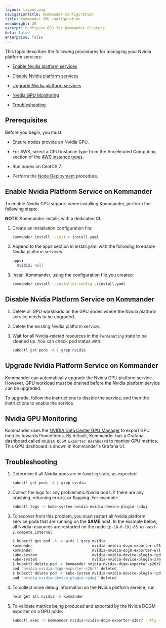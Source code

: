 ```yaml
---
layout: layout.pug
navigationTitle: Kommander configuration
title: Kommander GPU configuration
menuWeight: 20
excerpt: Configure GPU for Kommander clusters
beta: false
enterprise: false
---
```


<!-- markdownlint-disable MD004 MD007 MD025 MD030 -->

This topic describes the following procedures for managing your Nvidia platform services:

- [Enable Nvidia platform services](#enable-nvidia-platform-service-on-kommander)

- [Disable Nvidia platform services](#disable-nvidia-platform-service-on-kommander)

- [Upgrade Nvidia platform services](#upgrade-nvidia-platform-service-on-kommander)

- [Nvidia GPU Monitoring](#nvidia-gpu-monitoring)

- [Troubleshooting](#troubleshooting)

## Prerequisites

Before you begin, you must:

- Ensure nodes provide an Nvidia GPU. <!-- with Fermi architecture version 2.1 or greater. FIXME: `nvidia-smi` command below shows Tesla K80, which suggests that this is not true -->

- For AWS, select a GPU instance type from the Accelerated Computing section of the [AWS instance types][aws_instance_types].

- Run nodes on CentOS 7.

- Perform the [Node Deployment](../node-deployment) procedure.

## Enable Nvidia Platform Service on Kommander

To enable Nvidia GPU support when installing Kommander, perform the following steps:

<p class="message--note"><strong>NOTE: </strong>Kommander installs with a dedicated CLI.</p>

1. Create an installation configuration file:

    ```bash
    kommander install --init > install.yaml
    ```

1. Append to the apps section in install.yaml with the following to enable Nvidia platform services.

    ```yaml
    apps:
      nvidia: null
    ```

1. Install Kommander, using the configuration file you created:

    ```bash
    kommander install --installer-config ./install.yaml
    ```



## Disable Nvidia Platform Service on Kommander

1. Delete all GPU workloads on the GPU nodes where the Nvidia platform service needs to be upgraded.

1. Delete the existing Nvidia platform service.

1. Wait for all Nvidia-related resources in the `Terminating` state to be cleaned up. You can check pod status with:

   ```bash
   kubectl get pods -A | grep nvidia
   ```

## Upgrade Nvidia Platform Service on Kommander

Kommander can automatically upgrade the Nvidia GPU platform service. However, GPU workload must be drained before the Nvidia platform service can be upgraded.

To upgrade, follow the instructions to disable the service, and then the instructions to enable the service.

## Nvidia GPU Monitoring

Kommander uses the [NVIDIA Data Center GPU Manager][nvidia_dcgm] to export GPU metrics towards Prometheus. By default, Kommander has a Grafana dashboard called `NVIDIA DCGM Exporter Dashboard` to monitor GPU metrics. This GPU dashboard is shown in Kommander's Grafana UI.

## Troubleshooting

1. Determine if all Nvidia pods are in `Running` state, as expected:

   ```bash
   kubectl get pods -A | grep nvidia
   ```

1. Collect the logs for any problematic Nvidia pods, if there are any crashing, returning errors, or flapping. For example:

   ```bash
   kubectl logs -n kube-system nvidia-nvidia-device-plugin-rpdwj
   ```

1. To recover from this problem, you must restart all Nvidia platform service pods that are running on the **SAME** host. In the example below, all Nvidia resources are restarted on the node `ip-10-0-101-65.us-west-2.compute.internal`:

   ```bash
   $ kubectl get pod -A -o wide | grep nvidia
   kommander                           nvidia-nvidia-dcgm-exporter-s26r7                                    1/1     Running     0          51m     192.168.167.174   ip-10-0-101-65.us-west-2.compute.internal    <none>           <none>
   kommander                           nvidia-nvidia-dcgm-exporter-w7lf4                                    1/1     Running     0          51m     192.168.111.173   ip-10-0-75-212.us-west-2.compute.internal    <none>           <none>
   kube-system                         nvidia-nvidia-device-plugin-rpdwj                                    1/1     Running     0          51m     192.168.167.175   ip-10-0-101-65.us-west-2.compute.internal    <none>           <none>
   kube-system                         nvidia-nvidia-device-plugin-z7m2s                                    1/1     Running     0          51m     192.168.111.172   ip-10-0-75-212.us-west-2.compute.internal    <none>           <none>
   $ kubectl delete pod -n kommander nvidia-nvidia-dcgm-exporter-s26r7
   pod "nvidia-nvidia-dcgm-exporter-s26r7" deleted
   $ kubectl delete pod -n kube-system nvidia-nvidia-device-plugin-rpdwj
   pod "nvidia-nvidia-device-plugin-rpdwj" deleted
   ```

1. To collect more debug information on the Nvidia platform service, run:

   ```bash
   helm get all nvidia -n kommander
   ```

1. To validate metrics being produced and exported by the Nvidia DCGM exporter on a GPU node:

   ```bash
   kubectl exec -n kommander nvidia-nvidia-dcgm-exporter-s26r7 --tty -- wget -nv -O- localhost:9400/metrics
   ```

[nvidia_dcgm]: https://developer.nvidia.com/dcgm
[aws_instance_types]: https://aws.amazon.com/ec2/instance-types/
